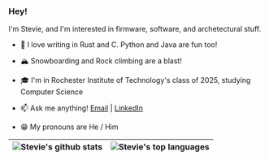 ### Hey!

I'm Stevie, and I'm interested in firmware, software, and archetectural stuff.

- 💖 I love writing in Rust and C. Python and Java are fun too!

- 🏔 Snowboarding and Rock climbing are a blast!

- 🎓 I'm in Rochester Institute of Technology's class of 2025, studying Computer Science

- 📫 Ask me anything! <a href="mailto: sda1341@rit.edu">Email</a> | <a href="https://www.linkedin.com/in/stevie-alvarez/">LinkedIn</a>

- 😁 My pronouns are He / Him

| <img align="center" src="https://github-readme-stats.vercel.app/api?username=Shiztev&layout=compact&show_icons=true&include_all_commits=true&theme=radical&hide_border=true" alt="Stevie's github stats" /> | <img align="center" src="https://github-readme-stats.vercel.app/api/top-langs/?username=Shiztev&layout=compact&theme=radical&hide_border=true" alt="Stevie's top languages"/>
| - | - |
